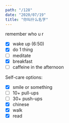 ```yaml
---
path: "/128"
date: "2020/07/19"
title: "你叫什么名字"
---
```


remember who u r

- [x] wake up (6:50)
- [x] do 1 thing
- [ ] meditate
- [x] breakfast
- [ ] caffeine in the afternoon

Self-care options:
- [x] smile or something
- [ ] 10+ pull-ups
- [ ] 30+ push-ups
- [x] chinese
- [x] walk
- [x] read

